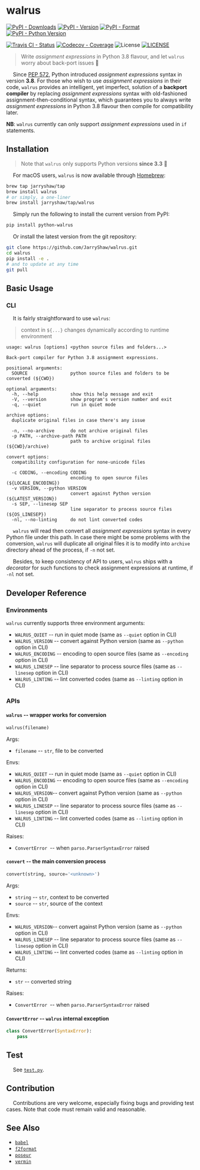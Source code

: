 # walrus

[![PyPI - Downloads](https://pepy.tech/badge/python-walrus)](https://pepy.tech/count/python-walrus)
[![PyPI - Version](https://img.shields.io/pypi/v/python-walrus.svg)](https://pypi.org/project/python-walrus)
[![PyPI - Format](https://img.shields.io/pypi/format/python-walrus.svg)](https://pypi.org/project/python-walrus)
[![PyPI - Python Version](https://img.shields.io/pypi/pyversions/python-walrus.svg)](https://pypi.org/project/python-walrus)

[![Travis CI - Status](https://img.shields.io/travis/JarryShaw/walrus.svg)](https://travis-ci.org/JarryShaw/walrus)
[![Codecov - Coverage](https://codecov.io/gh/JarryShaw/walrus/branch/master/graph/badge.svg)](https://codecov.io/gh/JarryShaw/walrus)
![License](https://img.shields.io/github/license/jarryshaw/walrus.svg)
[![LICENSE](https://img.shields.io/badge/license-Anti%20996-blue.svg)](https://github.com/996icu/996.ICU/blob/master/LICENSE)

 > Write *assignment expressions* in Python 3.8 flavour, and let `walrus` worry about back-port issues :beer:

&emsp; Since [PEP 572](https://www.python.org/dev/peps/pep-0572/), Python introduced *assignment expressions*
syntax in version __3.8__. For those who wish to use *assignment expressions* in their code, `walrus` provides an
intelligent, yet imperfect, solution of a **backport compiler** by replacing *assignment expressions* syntax with
old-fashioned assignment-then-conditional syntax, which guarantees you to always write *assignment expressions* in
Python 3.8 flavour then compile for compatibility later.

**NB**: `walrus` currently can only support *assignment expressions* used in `if` statements.

## Installation

> Note that `walrus` only supports Python versions __since 3.3__ 🐍

&emsp; For macOS users, `walrus` is now available through [Homebrew](https://brew.sh):

```sh
brew tap jarryshaw/tap
brew install walrus
# or simply, a one-liner
brew install jarryshaw/tap/walrus
```

&emsp; Simply run the following to install the current version from PyPI:

```sh
pip install python-walrus
```

&emsp; Or install the latest version from the git repository:

```sh
git clone https://github.com/JarryShaw/walrus.git
cd walrus
pip install -e .
# and to update at any time
git pull
```

## Basic Usage

### CLI

&emsp; It is fairly straightforward to use `walrus`:

 > context in `${...}` changes dynamically according to runtime environment

```man
usage: walrus [options] <python source files and folders...>

Back-port compiler for Python 3.8 assignment expressions.

positional arguments:
  SOURCE                python source files and folders to be converted (${CWD})

optional arguments:
  -h, --help            show this help message and exit
  -V, --version         show program's version number and exit
  -q, --quiet           run in quiet mode

archive options:
  duplicate original files in case there's any issue

  -n, --no-archive      do not archive original files
  -p PATH, --archive-path PATH
                        path to archive original files (${CWD}/archive)

convert options:
  compatibility configuration for none-unicode files

  -c CODING, --encoding CODING
                        encoding to open source files (${LOCALE_ENCODING})
  -v VERSION, --python VERSION
                        convert against Python version (${LATEST_VERSION})
  -s SEP, --linesep SEP
                        line separator to process source files (${OS_LINESEP})
  -nl, --no-linting     do not lint converted codes
```

&emsp; `walrus` will read then convert all *assignment expressions* syntax in every Python
file under this path. In case there might be some problems with the conversion, `walrus` will
duplicate all original files it is to modify into `archive` directory ahead of the process,
if `-n` not set.

&emsp; Besides, to keep consistency of API to users, `walrus` ships with a *decorator* for
such functions to check assignment expressions at runtime, if `-nl` not set.

## Developer Reference

### Environments

`walrus` currently supports three environment arguments:

- `WALRUS_QUIET` -- run in quiet mode (same as `--quiet` option in CLI)
- `WALRUS_VERSION` -- convert against Python version (same as `--python` option in CLI)
- `WALRUS_ENCODING` -- encoding to open source files (same as `--encoding` option in CLI)
- `WALRUS_LINESEP` -- line separator to process source files (same as `--linesep` option in CLI)
- `WALRUS_LINTING` -- lint converted codes (same as `--linting` option in CLI)

### APIs

#### `walrus` -- wrapper works for conversion

```python
walrus(filename)
```

Args:

- `filename` -- `str`, file to be converted

Envs:

- `WALRUS_QUIET` -- run in quiet mode (same as `--quiet` option in CLI)
- `WALRUS_ENCODING` -- encoding to open source files (same as `--encoding` option in CLI)
- `WALRUS_VERSION`-- convert against Python version (same as `--python` option in CLI)
- `WALRUS_LINESEP` -- line separator to process source files (same as `--linesep` option in CLI)
- `WALRUS_LINTING` -- lint converted codes (same as `--linting` option in CLI)

Raises:

- `ConvertError `-- when `parso.ParserSyntaxError` raised

#### `convert` -- the main conversion process

```python
convert(string, source='<unknown>')
```

Args:

- `string` -- `str`, context to be converted
- `source` -- `str`, source of the context

Envs:

- `WALRUS_VERSION`-- convert against Python version (same as `--python` option in CLI)
- `WALRUS_LINESEP` -- line separator to process source files (same as `--linesep` option in CLI)
- `WALRUS_LINTING` -- lint converted codes (same as `--linting` option in CLI)

Returns:

- `str` -- converted string

Raises:

- `ConvertError `-- when `parso.ParserSyntaxError` raised

#### `ConvertError` -- `walrus` internal exception

```python
class ConvertError(SyntaxError):
    pass
```

## Test

&emsp; See [`test.py`](https://github.com/JarryShaw/walrus/blob/master/scripts/test.py).

## Contribution

&emsp; Contributions are very welcome, especially fixing bugs and providing test cases.
Note that code must remain valid and reasonable.

## See Also

- [`babel`](https://github.com/jarryshaw/babel)
- [`f2format`](https://github.com/jarryshaw/f2format)
- [`poseur`](https://github.com/jarryshaw/poseur)
- [`vermin`](https://github.com/netromdk/vermin)
